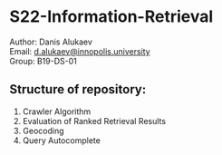 # S22-Information-Retrieval
Author: Danis Alukaev \
Email: d.alukaev@innopolis.university \
Group: B19-DS-01 

## Structure of repository:
1. Crawler Algorithm
2. Evaluation of Ranked Retrieval Results
3. Geocoding
4. Query Autocomplete
